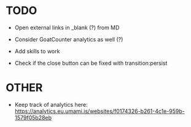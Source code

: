 # TODO

- Open external links in _blank (?) from MD
- Consider GoatCounter analytics as well (?)

- Add skills to work
- Check if the close button can be fixed with transition:persist

# OTHER
- Keep track of analytics here: https://analytics.eu.umami.is/websites/f0174326-b261-4c1e-959b-1579f05b28eb